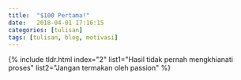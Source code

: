 ```yaml
---
title:  "$100 Pertama!"
date:   2018-04-01 17:16:15
categories: [tulisan]
tags: [tulisan, blog, motivasi]
---
```


{% include tldr.html index="2" list1="Hasil tidak pernah mengkhianati proses" list2="Jangan termakan oleh passion" %}